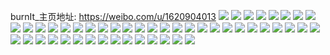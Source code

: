 burnIt_主页地址: https://weibo.com/u/1620904013 
![](https://wx4.sinaimg.cn/mw2000/609d084dly1h8xssk7htsj20u00u0afh.jpg) 
![](https://wx4.sinaimg.cn/mw2000/609d084dly1h8xssju9fvj20u00u0wgw.jpg) 
![](https://wx4.sinaimg.cn/mw2000/609d084dly1h7os2y0f8nj20u0140gzw.jpg) 
![](https://wx4.sinaimg.cn/mw2000/609d084dly1h7os2yycm2j20u014014i.jpg) 
![](https://wx4.sinaimg.cn/mw2000/609d084dly1h7os2zms1bj20u0140drz.jpg) 
![](https://wx4.sinaimg.cn/mw2000/609d084dly1h7os303qp0j20u0140102.jpg) 
![](https://wx4.sinaimg.cn/mw2000/609d084dly1h7os30nl4zj20u00u0jwm.jpg) 
![](https://wx4.sinaimg.cn/mw2000/609d084dly1h7os31ttcuj20u01907c9.jpg) 
![](https://wx4.sinaimg.cn/mw2000/609d084dly1h7os32if4fj20u0140k37.jpg) 
![](https://wx4.sinaimg.cn/mw2000/609d084dly1h7os2xf1yij20u0140tdg.jpg) 
![](https://wx4.sinaimg.cn/mw2000/609d084dly1h68utc9pbvj20u00u010c.jpg) 
![](https://wx4.sinaimg.cn/mw2000/609d084dly1h68utbaa0ij20u0140dp6.jpg) 
![](https://wx4.sinaimg.cn/mw2000/609d084dly1h5smsa6e1lj20u00u0jwe.jpg) 
![](https://wx4.sinaimg.cn/mw2000/609d084dgy1h4mid4h8vaj22c02c01kz.jpg) 
![](https://wx4.sinaimg.cn/mw2000/609d084dgy1h4mid5qpuaj22c02c04qp.jpg) 
![](https://wx4.sinaimg.cn/mw2000/609d084dgy1h4mid70slfj22c02c04qp.jpg) 
![](https://wx4.sinaimg.cn/mw2000/609d084dgy1h4mid9gsdvj22c02c0hdu.jpg) 
![](https://wx4.sinaimg.cn/mw2000/609d084dgy1h4midba8xcj22c02c04qq.jpg) 
![](https://wx4.sinaimg.cn/mw2000/609d084dgy1h4mid1ujikj22c02c01ky.jpg) 
![](https://wx4.sinaimg.cn/mw2000/609d084dly1h3rtqb4f5uj22c02c04qp.jpg) 
![](https://wx4.sinaimg.cn/mw2000/609d084dly1h3rtqc1aejj22c02c0b29.jpg) 
![](https://wx4.sinaimg.cn/mw2000/609d084dly1h383atsz5cj21w01w0hdu.jpg) 
![](https://wx4.sinaimg.cn/mw2000/609d084dly1h2kwo5ofspj22c02c0hdt.jpg) 
![](https://wx4.sinaimg.cn/mw2000/609d084dly1h2esj3p03vj20u00u0jvw.jpg) 
![](https://wx4.sinaimg.cn/mw2000/609d084dly1h2esj4bryqj20u00u0wjw.jpg) 
![](https://wx4.sinaimg.cn/mw2000/609d084dly1h2esj89yakj20u00u0n8b.jpg) 
![](https://wx4.sinaimg.cn/mw2000/609d084dly1h2esjcz69cj20u00u07bd.jpg) 
![](https://wx4.sinaimg.cn/mw2000/609d084dly1h1vr8qse8zj21sc1sc4qp.jpg) 
![](https://wx4.sinaimg.cn/mw2000/609d084dly1gyxy8r2alsj20wi1ycq9s.jpg) 
![](https://wx4.sinaimg.cn/mw2000/609d084dly1gyxy8qknknj20wi1ycah1.jpg) 
![](https://wx4.sinaimg.cn/mw2000/609d084dly1gyxy8rf1sfj20wi1ycqcw.jpg) 
![](https://wx4.sinaimg.cn/mw2000/609d084dly1gyxy8rq311j20wi1yc132.jpg) 
![](https://wx4.sinaimg.cn/mw2000/609d084dly1gykjjq1scjj21o01o07tm.jpg) 
![](https://wx4.sinaimg.cn/mw2000/609d084dly1gjtnf5gzefj20u00u07cw.jpg) 
![](https://wx4.sinaimg.cn/mw2000/609d084dly1gjtnf3r07ij20u00u0qd5.jpg) 
![](https://wx4.sinaimg.cn/mw2000/609d084dly1gjtnf6o3fqj20u014013o.jpg) 
![](https://wx4.sinaimg.cn/mw2000/609d084dly1gjtnf7t556j20u00u0dsl.jpg) 
![](https://wx4.sinaimg.cn/mw2000/609d084dly1gjtnf8pn06j20u00u0ah6.jpg) 
![](https://wx4.sinaimg.cn/mw2000/609d084dly1gjtnf9nbjfj20u00u0496.jpg) 
![](https://wx4.sinaimg.cn/mw2000/609d084dly1gjtnfacsotj20u00u0n35.jpg) 
![](https://wx4.sinaimg.cn/mw2000/609d084dly1gjtnfbee6zj20u00u0wpc.jpg) 
![](https://wx4.sinaimg.cn/mw2000/609d084dly1gjtnfciro9j20u00u0qdw.jpg) 
![](https://wx4.sinaimg.cn/mw2000/609d084dly1gddf1vrbc5j21o01o0dxl.jpg) 
![](https://wx4.sinaimg.cn/mw2000/609d084dly1gddf1wxlu8j21o01o0dxw.jpg) 
![](https://wx4.sinaimg.cn/mw2000/609d084dly1gddf2017ghj21o01o0h9k.jpg) 
![](https://wx4.sinaimg.cn/mw2000/609d084dly1gddf27ilq4j21o01o01ky.jpg) 
![](https://wx4.sinaimg.cn/mw2000/609d084dly1gddf2bi8cyj21o01o04qp.jpg) 
![](https://wx4.sinaimg.cn/mw2000/609d084dly1g31wfdk1jwj20ss0vigwv.jpg) 

